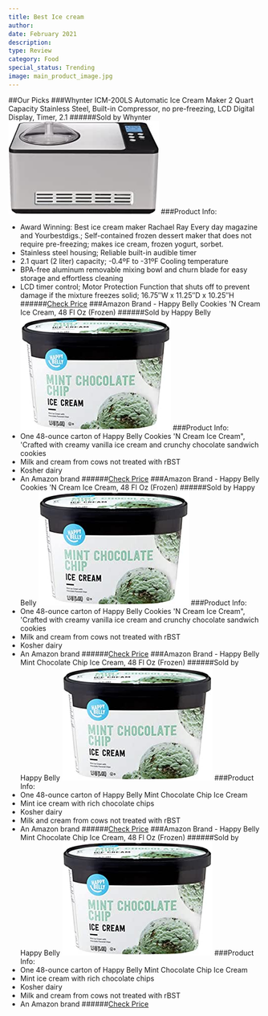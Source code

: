 ```yaml
---
title: Best Ice cream
author: 
date: February 2021
description: 
type: Review
category: Food
special_status: Trending
image: main_product_image.jpg
---
```

##Our Picks
###Whynter ICM-200LS Automatic Ice Cream Maker 2 Quart Capacity Stainless Steel, Built-in Compressor, no pre-freezing, LCD Digital Display, Timer, 2.1
######Sold by Whynter
![Whynter ICM-200LS Automatic Ice Cream Maker 2 Quart Capacity Stainless Steel, Built-in Compressor, no pre-freezing, LCD Digital Display, Timer, 2.1](./WhynterIC.jpeg)
###Product Info:
- Award Winning: Best ice cream maker Rachael Ray Every day magazine and Yourbestdigs.; Self-contained frozen dessert maker that does not require pre-freezing; makes ice cream, frozen yogurt, sorbet.
- Stainless steel housing; Reliable built-in audible timer
- 2.1 quart (2 liter) capacity; -0.4ºF to -31ºF Cooling temperature
- BPA-free aluminum removable mixing bowl and churn blade for easy storage and effortless cleaning
- LCD timer control; Motor Protection Function that shuts off to prevent damage if the mixture freezes solid; 16.75″W x 11.25″D x 10.25″H
######[Check Price](https://www.amazon.com/gp/slredirect/picassoRedirect.html/ref=pa_sp_atf_aps_sr_pg1_1?ie=UTF8&adId=A008040820X22B3QRN3Y3&url=%2FWhynter-ICM-200LS-Stainless-2-1-Quart-Silver%2Fdp%2FB00N63J432%2Fref%3Dsr_1_1_sspa%3Fdchild%3D1%26keywords%3Dice%2Bcream%26qid%3D1613506761%26sr%3D8-1-spons%26psc%3D1&qualifier=1613506761&id=2813312051960790&widgetName=sp_atf)
###Amazon Brand - Happy Belly Cookies 'N Cream Ice Cream, 48 Fl Oz (Frozen)
######Sold by Happy Belly
![Amazon Brand - Happy Belly Cookies 'N Cream Ice Cream, 48 Fl Oz (Frozen)](./AmazonBra.jpeg)
###Product Info:
- One 48-ounce carton of Happy Belly Cookies 'N Cream Ice Cream", 'Crafted with creamy vanilla ice cream and crunchy chocolate sandwich cookies
- Milk and cream from cows not treated with rBST
- Kosher dairy
- An Amazon brand
######[Check Price](https://www.amazon.com/Amazon-Brand-Cookies-ounces-Frozen/dp/B07W5Z837X/ref=sr_1_2_0o_fs?dchild=1&keywords=ice+cream&qid=1613506761&sr=8-2)
###Amazon Brand - Happy Belly Cookies 'N Cream Ice Cream, 48 Fl Oz (Frozen)
######Sold by Happy Belly
![Amazon Brand - Happy Belly Cookies 'N Cream Ice Cream, 48 Fl Oz (Frozen)](./AmazonBra.jpeg)
###Product Info:
- One 48-ounce carton of Happy Belly Cookies 'N Cream Ice Cream", 'Crafted with creamy vanilla ice cream and crunchy chocolate sandwich cookies
- Milk and cream from cows not treated with rBST
- Kosher dairy
- An Amazon brand
######[Check Price](https://www.amazon.com/Amazon-Brand-Cookies-ounces-Frozen/dp/B07W5Z837X/ref=sr_1_2_0o_fs?dchild=1&keywords=ice+cream&qid=1613506761&sr=8-2)
###Amazon Brand - Happy Belly Mint Chocolate Chip Ice Cream, 48 Fl Oz (Frozen)
######Sold by Happy Belly
![Amazon Brand - Happy Belly Mint Chocolate Chip Ice Cream, 48 Fl Oz (Frozen)](./AmazonBra.jpeg)
###Product Info:
- One 48-ounce carton of Happy Belly Mint Chocolate Chip Ice Cream
- Mint ice cream with rich chocolate chips
- Kosher dairy
- Milk and cream from cows not treated with rBST
- An Amazon brand
######[Check Price](https://www.amazon.com/Amazon-Brand-Chocolate-ounces-Frozen/dp/B07W6ZR2LC/ref=sr_1_3_0o_fs?dchild=1&keywords=ice+cream&qid=1613506761&sr=8-3)
###Amazon Brand - Happy Belly Mint Chocolate Chip Ice Cream, 48 Fl Oz (Frozen)
######Sold by Happy Belly
![Amazon Brand - Happy Belly Mint Chocolate Chip Ice Cream, 48 Fl Oz (Frozen)](./AmazonBra.jpeg)
###Product Info:
- One 48-ounce carton of Happy Belly Mint Chocolate Chip Ice Cream
- Mint ice cream with rich chocolate chips
- Kosher dairy
- Milk and cream from cows not treated with rBST
- An Amazon brand
######[Check Price](https://www.amazon.com/Amazon-Brand-Chocolate-ounces-Frozen/dp/B07W6ZR2LC/ref=sr_1_3_0o_fs?dchild=1&keywords=ice+cream&qid=1613506761&sr=8-3)
